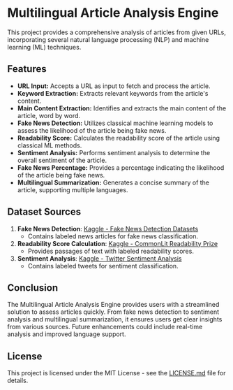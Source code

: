 # Multilingual Article Analysis Engine

This project provides a comprehensive analysis of articles from given URLs, incorporating several natural language processing (NLP) and machine learning (ML) techniques.

## Features

* **URL Input:** Accepts a URL as input to fetch and process the article.
* **Keyword Extraction:** Extracts relevant keywords from the article's content.
* **Main Content Extraction:** Identifies and extracts the main content of the article, word by word.
* **Fake News Detection:** Utilizes classical machine learning models to assess the likelihood of the article being fake news.
* **Readability Score:** Calculates the readability score of the article using classical ML methods.
* **Sentiment Analysis:** Performs sentiment analysis to determine the overall sentiment of the article.
* **Fake News Percentage:** Provides a percentage indicating the likelihood of the article being fake news.
* **Multilingual Summarization:** Generates a concise summary of the article, supporting multiple languages.

## Dataset Sources

1. **Fake News Detection**: [Kaggle - Fake News Detection Datasets](https://www.kaggle.com/datasets/emineyetm/fake-news-detection-datasets)
   - Contains labeled news articles for fake news classification.
2. **Readability Score Calculation**: [Kaggle - CommonLit Readability Prize](https://www.kaggle.com/c/commonlitreadabilityprize/data)
   - Provides passages of text with labeled readability scores.
3. **Sentiment Analysis**: [Kaggle - Twitter Sentiment Analysis](https://www.kaggle.com/datasets/nitin194/twitter-sentiment-analysis)
   - Contains labeled tweets for sentiment classification.

## Conclusion
The Multilingual Article Analysis Engine provides users with a streamlined solution to assess articles quickly. From fake news detection to sentiment analysis and multilingual summarization, it ensures users get clear insights from various sources. Future enhancements could include real-time analysis and improved language support.

## License

This project is licensed under the MIT License - see the [LICENSE.md](LICENSE.md) file for details.
